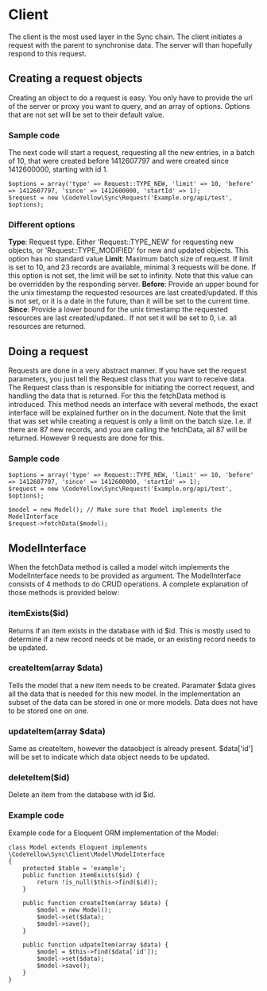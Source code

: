 # Client
The client is the most used layer in the Sync chain. The client initiates a request with the parent to synchronise data. The server will than hopefully respond to this request.

## Creating a request objects
Creating an object to do a request is easy. You only have to provide the url of the server or proxy you want to query, and an array of options. Options that are not set will be set to their default value.

### Sample code
The next code will start a request, requesting all the new entries, in a batch of 10, that were created before 1412607797 and were created since 1412600000, starting with id 1.

```
$options = array('type' => Request::TYPE_NEW, 'limit' => 10, 'before' => 1412607797, 'since' => 1412600000, 'startId' => 1);
$request = new \CodeYellow\Sync\Request('Example.org/api/test', $options);
```
### Different options
**Type**: Request type. Either 'Request::TYPE_NEW' for requesting new objects, or 'Request::TYPE_MODIFIED' for new and updated objects. This option has no standard value
**Limit**: Maximum batch size of request. If limit is set to 10, and 23 records are available, minimal 3 requests will be done. If this option is not set, the limit will be set to infinity. Note that this value can be overridden by the responding server. 
**Before**: Provide an upper bound for the unix timestamp the requested resources are last created/updated. If this is not set, or it is a date in the future, than it will be set to the current time. 
**Since**: Provide a lower bound for the unix timestamp the requested resources are last created/updated.. If not set it will be set to 0, i.e. all resources are returned.

## Doing a request
Requests are done in a very abstract manner. If you have set the request parameters, you just tell the Request class that you want to receive data. The Request class than is responsible for initiating the correct request, and handling the data that is returned. For this the fetchData method is introduced. This method needs an interface with several methods, the exact interface will be explained further on in the document. Note that the limit that was set while creating a request is only a limit on the batch size. I.e. if there are 87 new records, and you are calling the fetchData, all 87 will be returned. However 9 requests are done for this.

### Sample code
```
$options = array('type' => Request::TYPE_NEW, 'limit' => 10, 'before' => 1412607797, 'since' => 1412600000, 'startId' => 1);
$request = new \CodeYellow\Sync\Request('Example.org/api/test', $options);

$model = new Model(); // Make sure that Model implements the ModelInterface
$request->fetchData($model);
```

## ModelInterface
When the fetchData method is called a model witch implements the ModelInterface needs to be provided as argument. The ModelInterface consists of 4 methods to do CRUD operations. A complete explanation of those methods is provided below:

### itemExists($id)
Returns if an item exists in the database with id $id. This is mostly used to determine if a new record needs ot be made, or an existing record needs to be updated.

### createItem(array $data)
Tells the model that a new item needs to be created. Paramater $data gives all the data that is needed for this new model. In the implementation an subset of the data can be stored in one or more models. Data does not have to be stored one on one.

### updateItem(array $data)
Same as createItem, however the dataobject is already present. $data['id'] will be set to indicate which data object needs to be updated.

### deleteItem($id) 
Delete an item from the database with id $id. 

### Example code
Example code for a Eloquent ORM implementation of the Model:

```
class Model extends Eloquent implements \CodeYellow\Sync\Client\Model\ModelInterface 
{
	protected $table = 'example';
	public function itemExists($id) {
		return !is_null($this->find($id));
	}

	public function createItem(array $data) {
		$model = new Model();
		$model->set($data);
		$model->save();
	}

	public function udpateItem(array $data) {
		$model = $this->find($data['id']);
		$model->set($data);
		$model->save();
	}
}
```